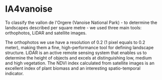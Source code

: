 # IA4vanoise



To classify the vallon de l'Orgere (Vanoise National Park) - to determine the landscapes described per square metre - we used three main tools: orthophotos, LiDAR and satellite images. 

The orthophotos we use have a resolution of 0.2 (1 pixel equals to 0.2 meter), making them a fine, high-performance tool for defining landscape structure. LiDAR is an active remote sensing system that enables us to determine the height of objects and excels at distinguishing low, medium and high vegetation. The NDVI index calculated from satellite images is an excellent index of plant biomass and an interesting spatio-temporal indicator. 